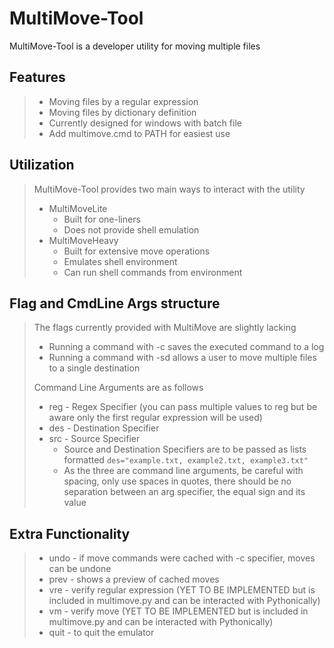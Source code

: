 # MultiMove-Tool
MultiMove-Tool is a developer utility for moving multiple files
## Features
> - Moving files by a regular expression
> - Moving files by dictionary definition
> - Currently designed for windows with batch file
> - Add multimove.cmd to PATH for easiest use
## Utilization
> MultiMove-Tool provides two main ways to interact with the utility
> - MultiMoveLite
>     - Built for one-liners
>     - Does not provide shell emulation
> - MultiMoveHeavy
>     - Built for extensive move operations
>     - Emulates shell environment
>     - Can run shell commands from environment
## Flag and CmdLine Args structure
> The flags currently provided with MultiMove are slightly lacking
> - Running a command with \-c saves the executed command to a log
> - Running a command with \-sd allows a user to move multiple files to a single destination
> 
> Command Line Arguments are as follows
> - reg \- Regex Specifier (you can pass multiple values to reg but be aware only the first regular expression will be used)
> - des \- Destination Specifier
> - src \- Source Specifier
>   - Source and Destination Specifiers are to be passed as lists formatted
>      `des="example.txt, example2.txt, example3.txt"`
>   - As the three are command line arguments, be careful with spacing, only use spaces in quotes, there should be no separation between an arg specifier, the equal sign and its value
## Extra Functionality
> - undo - if move commands were cached with \-c specifier, moves can be undone
> - prev - shows a preview of cached moves
> - vre - verify regular expression (YET TO BE IMPLEMENTED but is included in multimove.py and can be interacted with Pythonically)
> - vm - verify move (YET TO BE IMPLEMENTED but is included in multimove.py and can be interacted with Pythonically)
> - quit - to quit the emulator

